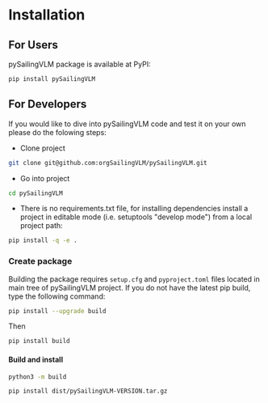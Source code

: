 # Installation

## For Users

pySailingVLM package is available at PyPI:

```bash
pip install pySailingVLM
```

## For Developers

If you would like to dive into pySailingVLM code and test it on your own please do the folowing steps:

* Clone project

```bash
git clone git@github.com:orgSailingVLM/pySailingVLM.git
```

* Go into project

```bash
cd pySailingVLM
```

* There is no requirements.txt file, for installing dependencies install a project in editable mode (i.e. setuptools "develop mode") from a local project path:

```bash
pip install -q -e .
```

### Create package

Building the package requires `setup.cfg` and `pyproject.toml` files located in main tree of pySailingVLM project. 
If you do not have the latest pip build, type the following command:

```bash
pip install --upgrade build
```

Then

```bash
pip install build
```

#### Build and install

```bash
python3 -m build
```

```bash
pip install dist/pySailingVLM-VERSION.tar.gz
```
